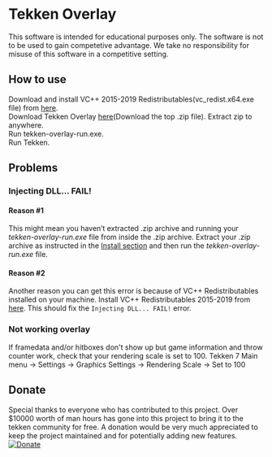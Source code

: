 Tekken Overlay
==============

This software is intended for educational purposes only. The software is not to
be used to gain competetive advantage. We take no responsibility for misuse of
this software in a competitive setting.

How to use
-------

Download and install VC++ 2015-2019 Redistributables(vc_redist.x64.exe file) from [here](https://support.microsoft.com/en-us/help/2977003/the-latest-supported-visual-c-downloads).  
Download Tekken Overlay
[here​​​](https://github.com/TekkenOverlay/TekkenOverlay/releases/latest)(Download the top .zip file).
Extract zip to anywhere.  
Run tekken-overlay-run.exe.  
Run Tekken.

Problems
--------

### Injecting DLL... FAIL!

#### Reason #1

This might mean you haven’t extracted .zip archive and running your *tekken-overlay-run.exe* file
from inside the .zip archive. Extract your .zip archive as instructed in the
[Install section](https://github.com/TekkenOverlay/TekkenOverlay#install) and
then run the *tekken-overlay-run.exe* file.

#### Reason #2

Another reason you can get this error is because of VC++ Redistributables installed on your machine. Install VC++ Redistributables 2015-2019 from [here](https://support.microsoft.com/en-us/help/2977003/the-latest-supported-visual-c-downloads). This should fix the `Injecting DLL... FAIL!` error.

### Not working overlay

If framedata and/or hitboxes don't show up but game information and throw counter work, check that your rendering scale is set to 100.
Tekken 7 Main menu -> Settings -> Graphics Settings -> Rendering Scale -> Set to 100

Donate
------

Special thanks to everyone who has contributed to this project. Over \$10000
worth of man hours has gone into this project to bring it to the tekken
community for free. A donation would be very much appreciated to keep the
project maintained and for potentially adding new features.  
[![Donate](https://img.shields.io/badge/Donate-PayPal-green.svg)](https://www.paypal.com/cgi-bin/webscr?cmd=_donations&business=tekkenoverlay%40gmail.com&currency_code=EUR)
